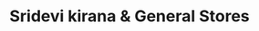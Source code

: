 ---
title: "Sridevi kirana & General Stores"
url: /hyderabad/sridevi-kirana-and-general-stores/
shop: general
---
